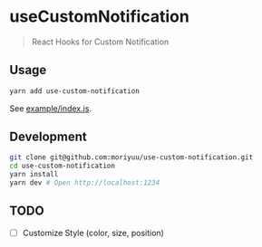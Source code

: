 # useCustomNotification

> React Hooks for Custom Notification

## Usage

```bash
yarn add use-custom-notification
```

See [example/index.js](https://github.com/moriyuu/use-custom-notification/blob/master/example/index.js).

## Development

```bash
git clone git@github.com:moriyuu/use-custom-notification.git
cd use-custom-notification
yarn install
yarn dev # Open http://localhost:1234
```

## TODO

- [ ] Customize Style (color, size, position)

